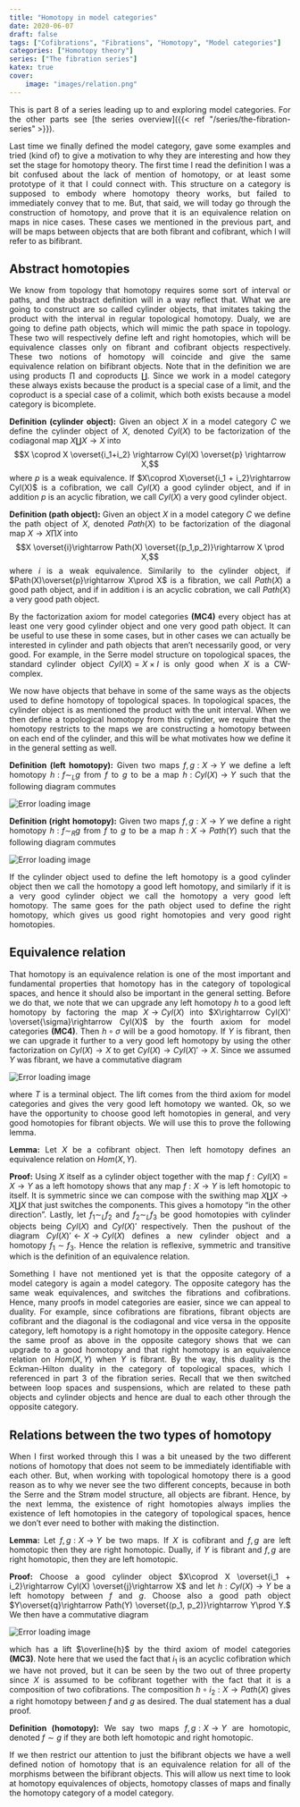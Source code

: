 ```yaml
---
title: "Homotopy in model categories"
date: 2020-06-07
draft: false
tags: ["Cofibrations", "Fibrations", "Homotopy", "Model categories"]
categories: ["Homotopy theory"]
series: ["The fibration series"]
katex: true
cover:
    image: "images/relation.png"
---
```


This is part 8 of a series leading up to and exploring model categories. For the other parts see [the series overview]({{< ref "/series/the-fibration-series" >}}). 

Last time we finally defined the model category, gave some examples and tried (kind of) to give a motivation to why they are interesting and how they set the stage for homotopy theory. The first time I read the definition I was a bit confused about the lack of mention of homotopy, or at least some prototype of it that I could connect with. This structure on a category is supposed to embody where homotopy theory works, but failed to immediately convey that to me. But, that said, we will today go through the construction of homotopy, and prove that it is an equivalence relation on maps in nice cases. These cases we mentioned in the previous part, and will be maps between objects that are both fibrant and cofibrant, which I will refer to as bifibrant.

## Abstract homotopies

We know from topology that homotopy requires some sort of interval or paths, and the abstract definition will in a way reflect that. What we are going to construct are so called cylinder objects, that imitates taking the product with the interval in regular topological homotopy. Dualy, we are going to define path objects, which will mimic the path space in topology. These two will respectively define left and right homotopies, which will be equivalence classes only on fibrant and cofibrant objects respectively. These two notions of homotopy will coincide and give the same equivalence relation on bifibrant objects. Note that in the definition we are using products $\prod$ and coproducts $\coprod$. Since we work in a model category these always exists because the product is a special case of a limit, and the coproduct is a special case of a colimit, which both exists because a model category is bicomplete.

**Definition (cylinder object):** Given an object $X$ in a model category $C$ we define the cylinder object of $X$, denoted $Cyl(X)$ to be factorization of the codiagonal map $X \coprod X \rightarrow X$ into $$X \coprod X \overset{i_1+i_2} \rightarrow Cyl(X) \overset{p} \rightarrow X,$$ where $p$ is a weak equivalence. If $X\coprod X\overset{i_1 + i_2}\rightarrow Cyl(X)$ is a cofibration, we call $Cyl(X)$ a good cylinder object, and if in addition $p$ is an acyclic fibration, we call $Cyl(X)$ a very good cylinder object.

**Definition (path object):** Given an object $X$ in a model category $C$ we define the path object of $X$, denoted $Path(X)$ to be factorization of the diagonal map $X \rightarrow X\prod X$ into $$X \overset{i}\rightarrow Path(X) \overset{(p_1,p_2)}\rightarrow X \prod X,$$ where $i$ is a weak equivalence. Similarily to the cylinder object, if $Path(X)\overset{p}\rightarrow X\prod X$ is a fibration, we call $Path(X)$ a good path object, and if in addition i is an acyclic cobration, we call $Path(X)$ a very good path object.

By the factorization axiom for model categories **(MC4)** every object has at least one very good cylinder object and one very good path object. It can be useful to use these in some cases, but in other cases we can actually be interested in cylinder and path objects that aren’t necessarily good, or very good. For example, in the Serre model structure on topological spaces, the standard cylinder object $Cyl(X)=X\times I$ is only good when $X$ is a CW-complex.

We now have objects that behave in some of the same ways as the objects used to define homotopy of topological spaces. In topological spaces, the cylinder object is as mentioned the product with the unit interval. When we then define a topological homotopy from this cylinder, we require that the homotopy restricts to the maps we are constructing a homotopy between on each end of the cylinder, and this will be what motivates how we define it in the general setting as well.

**Definition (left homotopy):** Given two maps $f,g: X\rightarrow Y$ we define a left homotopy $h:f\sim_L g$ from $f$ to $g$ to be a map $h: Cyl(X)\rightarrow Y$ such that the following diagram commutes

![Error loading image](images/left_homotopy.png)

**Definition (right homotopy):** Given two maps $f,g: X\rightarrow Y$ we define a right homotopy $h:f\sim_R g$ from $f$ to $g$ to be a map $h: X\rightarrow Path(Y)$ such that the following diagram commutes

![Error loading image](images/right_homotopy.png)

If the cylinder object used to define the left homotopy is a good cylinder object then we call the homotopy a good left homotopy, and similarly if it is a very good cylinder object we call the homotopy a very good left homotopy. The same goes for the path object used to define the right homotopy, which gives us good right homotopies and very good right homotopies.

## Equivalence relation

That homotopy is an equivalence relation is one of the most important and fundamental properties that homotopy has in the category of topological spaces, and hence it should also be important in the general setting. Before we do that, we note that we can upgrade any left homotopy $h$ to a good left homotopy by factoring the map $X\rightarrow Cyl(X)$ into $X\rightarrow Cyl(X)' \overset{\sigma}\rightarrow Cyl(X)$ by the fourth axiom for model categories **(MC4)**. Then $h\circ \sigma$ will be a good homotopy. If $Y$ is fibrant, then we can upgrade it further to a very good left homotopy by using the other factorization on $Cyl(X)\rightarrow X$ to get $Cyl(X)\rightarrow Cyl(X)'\rightarrow X$. Since we assumed $Y$ was fibrant, we have a commutative diagram

![Error loading image](images/very_good_homotopy.png)

where $T$ is a terminal object. The lift comes from the third axiom for model categories and gives the very good left homotopy we wanted. Ok, so we have the opportunity to choose good left homotopies in general, and very good homotopies for fibrant objects. We will use this to prove the following lemma.

**Lemma:** Let $X$ be a cofibrant object. Then left homotopy defines an equivalence relation on $Hom(X,Y)$.

**Proof:** Using $X$ itself as a cylinder object together with the map $f:Cyl(X)=X\rightarrow Y$ as a left homotopy shows that any map $f:X\rightarrow Y$ is left homotopic to itself. It is symmetric since we can compose with the swithing map $X\coprod X \rightarrow X\coprod X$ that just switches the components. This gives a homotopy “in the other direction”. Lastly, let $f_1\sim_L f_2$ and $f_2\sim_L f_3$ be good homotopies with cylinder objects being $Cyl(X)$ and $Cyl(X)'$ respectively. Then the pushout of the diagram $Cyl(X)' \leftarrow X \rightarrow Cyl(X)$ defines a new cylinder object and a homotopy $f_1\sim f_3$. Hence the relation is reflexive, symmetric and transitive which is the definition of an equivalence relation.

Something I have not mentioned yet is that the opposite category of a model category is again a model category. The opposite category has the same weak equivalences, and switches the fibrations and cofibrations. Hence, many proofs in model categories are easier, since we can appeal to duality. For example, since cofibrations are fibrations, fibrant objects are cofibrant and the diagonal is the codiagonal and vice versa in the opposite category, left homotopy is a right homotopy in the opposite category. Hence the same proof as above in the opposite category shows that we can upgrade to a good homotopy and that right homotopy is an equivalence relation on $Hom(X,Y)$ when $Y$ is fibrant. By the way, this duality is the Eckman-Hilton duality in the category of topological spaces, which I referenced in part 3 of the fibration series. Recall that we then switched between loop spaces and suspensions, which are related to these path objects and cylinder objects and hence are dual to each other through the opposite category.

## Relations between the two types of homotopy

When I first worked through this I was a bit uneased by the two different notions of homotopy that does not seem to be immediately identifiable with each other. But, when working with topological homotopy there is a good reason as to why we never see the two different concepts, because in both the Serre and the Strøm model structure, all objects are fibrant. Hence, by the next lemma, the existence of right homotopies always implies the existence of left homotopies in the category of topological spaces, hence we don’t ever need to bother with making the distinction.

**Lemma:** Let $f,g:X\rightarrow Y$ be two maps. If $X$ is cofibrant and $f,g$ are left homotopic then they are right homotopic. Dually, if $Y$ is fibrant and $f,g$ are right homotopic, then they are left homotopic.

**Proof:** Choose a good cylinder object $X\coprod X \overset{i_1 + i_2}\rightarrow Cyl(X) \overset{j}\rightarrow X$ and let $h:Cyl(X)\rightarrow Y$ be a left homotopy between $f$ and $g$. Choose also a good path object $Y\overset{q}\rightarrow Path(Y) \overset{(p_1, p_2)}\rightarrow Y\prod Y.$ We then have a commutative diagram

![Error loading image](images/relation.png)

which has a lift $\overline{h}$ by the third axiom of model categories **(MC3)**. Note here that we used the fact that $i_1$ is an acyclic cofibration which we have not proved, but it can be seen by the two out of three property since $X$ is assumed to be cofibrant together with the fact that it is a composition of two cofibrations. The composition $h\circ i_2:X\rightarrow Path(X)$ gives a right homotopy between $f$ and $g$ as desired. The dual statement has a dual proof.

**Definition (homotopy):** We say two maps $f,g:X\rightarrow Y$ are homotopic, denoted $f\sim g$ if they are both left homotopic and right homotopic.

If we then restrict our attention to just the bifibrant objects we have a well defined notion of homotopy that is an equivalence relation for all of the morphisms between the bifibrant objects. This will allow us next time to look at homotopy equivalences of objects, homotopy classes of maps and finally the homotopy category of a model category.


<style>body {text-align: justify}</style>